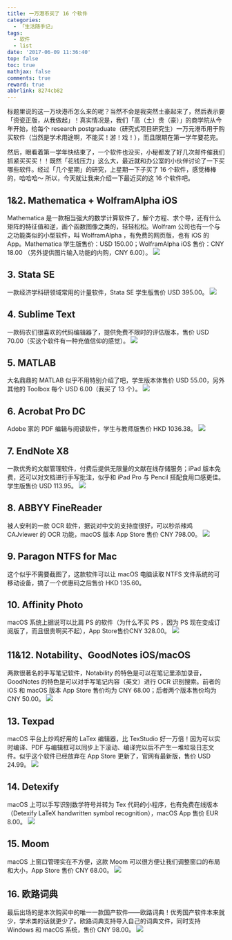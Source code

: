 ```yaml
---
title: 一万港币买了 16 个软件
categories:
  - 「生活随手记」
tags:
  - 软件
  - list
date: '2017-06-09 11:36:40'
top: false
toc: true
mathjax: false
comments: true
reward: true
abbrlink: 8274cb82
---
```


标题里说的这一万块港币怎么来的呢？当然不会是我突然土豪起来了，然后表示要「资瓷正版，从我做起」！真实情况是，我们「高（土）贵（豪）」的商学院从今年开始，给每个 research postgraduate（研究式项目研究生）一万元港币用于购买软件（当然是学术用途啊，不能买！游！戏！），而且限期在第一学年要花完。

然后，眼看着第一学年快结束了，一个软件也没买，小秘都发了好几次邮件催我们抓紧买买买！！既然「花钱压力」这么大，最近就和办公室的小伙伴讨论了一下买哪些软件。经过「几个星期」的研究，上星期一下子买了 16 个软件，感觉棒棒的，哈哈哈～ 所以，今天就让我来介绍一下最近买的这 16 个软件吧。<!-- more -->

## 1&2. Mathematica + WolframAlpha iOS
Mathematica 是一款相当强大的数学计算软件了，解个方程、求个导，还有什么矩阵的特征值和逆，画个函数图像之类的，轻轻松松。Wolfram 公司也有一个与之功能类似的小型软件，叫 WolframAlpha ，有免费的网页版，也有 iOS 的 App。Mathematica 学生版售价：USD 150.00；WolframAlpha iOS 售价：CNY 18.00 （另外提供图片输入功能的内购，CNY 6.00）。
![](/cloud/posts/2017/20170609/pic_1.jpg)

## 3. Stata SE
一款经济学科研领域常用的计量软件，Stata SE 学生版售价 USD 395.00。
![](/cloud/posts/2017/20170609/pic_2.jpg)

## 4. Sublime Text
一款码农们很喜欢的代码编辑器了，提供免费不限时的评估版本，售价 USD 70.00（买这个软件有一种充值信仰的感觉）。
![](/cloud/posts/2017/20170609/pic_3.jpg)

## 5. MATLAB
大名鼎鼎的 MATLAB 似乎不用特别介绍了吧，学生版本体售价 USD 55.00，另外其他的 Toolbox 每个 USD 6.00（我买了 13 个）。
![](/cloud/posts/2017/20170609/pic_4.jpg)

## 6. Acrobat Pro DC
Adobe 家的 PDF 编辑与阅读软件，学生与教师版售价 HKD 1036.38。
![](/cloud/posts/2017/20170609/pic_5.jpg)

## 7. EndNote X8
一款优秀的文献管理软件，付费后提供无限量的文献在线存储服务；iPad 版本免费，还可以对文档进行手写批注，似乎和 iPad Pro 与 Pencil 搭配食用口感更佳。学生版售价 USD 113.95。
![](/cloud/posts/2017/20170609/pic_6.jpg)

## 8. ABBYY FineReader
被人安利的一款 OCR 软件，据说对中文的支持度很好，可以秒杀辣鸡 CAJviewer 的 OCR 功能，macOS 版本 App Store 售价 CNY 798.00。
![](/cloud/posts/2017/20170609/pic_7.jpg)

## 9. Paragon NTFS for Mac
这个似乎不需要截图了，这款软件可以让 macOS 电脑读取 NTFS 文件系统的可移动设备，搞了一个优惠码之后售价 HKD 135.60。

## 10. Affinity Photo
macOS 系统上据说可以比肩 PS 的软件（为什么不买 PS ，因为 PS 现在变成订阅版了，而且很贵啊买不起），App Store售价CNY 328.00。
![](/cloud/posts/2017/20170609/pic_8.jpg)

## 11&12. Notability、GoodNotes iOS/macOS
两款很著名的手写笔记软件，Notability 的特色是可以在笔记里添加录音，GoodNotes 的特色是可以对手写笔记内容（英文）进行 OCR 识别搜索。前者的 iOS 和 macOS 版本 App Store 售价均为 CNY 68.00；后者两个版本售价均为 CNY 50.00。
![](/cloud/posts/2017/20170609/pic_9.jpg)

## 13. Texpad
macOS 平台上炒鸡好用的 LaTex 编辑器，比 TexStudio 好一万倍！因为可以实时编译、PDF 与编辑框可以同步上下滚动、编译完以后不产生一堆垃圾日志文件。似乎这个软件已经放弃在 App Store 更新了，官网有最新版，售价 USD 24.99。
![](/cloud/posts/2017/20170609/pic_10.jpg)

## 14. Detexify
macOS 上可以手写识别数学符号并转为 Tex 代码的小程序，也有免费在线版本（Detexify LaTeX handwritten symbol recognition），macOS App 售价 EUR 8.00。
![](/cloud/posts/2017/20170609/pic_11.jpg)

## 15. Moom
macOS 上窗口管理实在不方便，这款 Moom 可以很方便让我们调整窗口的布局和大小，App Store 售价 CNY 68.00。
![](/cloud/posts/2017/20170609/pic_12.jpg)

## 16. 欧路词典
最后出场的是本次购买中的唯一一款国产软件——欧路词典！优秀国产软件本来就少，学术类的话就更少了。欧路词典支持导入自己的词典文件，同时支持 Windows 和 macOS 系统，售价 CNY 98.00。
![](/cloud/posts/2017/20170609/pic_13.jpg)
